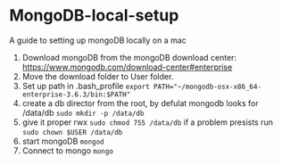 # MongoDB-local-setup
A guide to setting up mongoDB locally on a mac

1. Download mongoDB from the mongoDB download center: https://www.mongodb.com/download-center#enterprise
2. Move the download folder to User folder.
3. Set up path in  .bash_profile
  `export PATH="~/mongodb-osx-x86_64-enterprise-3.6.3/bin:$PATH"`
4. create a db director from the root, by defulat mongodb looks for /data/db
  `sudo mkdir -p /data/db`
5. give it proper rwx
  `sudo chmod 755 /data/db`
  if a problem presists run
  `sudo chown $USER /data/db`
6. start mongoDB
  `mongod`
7. Connect to mongo
  `mongo`
